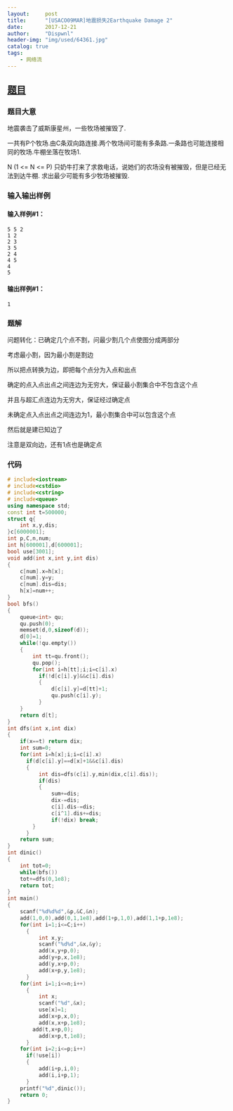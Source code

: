 ```yaml
---
layout:     post
title:      "[USACO09MAR]地震损失2Earthquake Damage 2"
date:       2017-12-21
author:     "Dispwnl"
header-img: "img/used/64361.jpg"
catalog: true
tags:
    - 网络流
---
```

## [题目](https://www.luogu.org/problemnew/show/P2944)
### 题目大意
地震袭击了威斯康星州，一些牧场被摧毁了.

一共有P个牧场.由C条双向路连接.两个牧场间可能有多条路.一条路也可能连接相同的牧场.牛棚坐落在牧场1.

N (1 <= N <= P) 只奶牛打来了求救电话，说她们的农场没有被摧毁，但是已经无法到达牛棚. 求出最少可能有多少牧场被摧毁.

### 输入输出样例
#### 输入样例#1：
```
5 5 2 
1 2 
2 3 
3 5 
2 4 
4 5 
4 
5 
```
#### 输出样例#1： 
```
1 
```
### 题解

问题转化：已确定几个点不割，问最少割几个点使图分成两部分

考虑最小割，因为最小割是割边

所以把点转换为边，即把每个点分为入点和出点

确定的点入点出点之间连边为无穷大，保证最小割集合中不包含这个点

并且与超汇点连边为无穷大，保证经过确定点

未确定点入点出点之间连边为$1$，最小割集合中可以包含这个点

然后就是建已知边了

注意是双向边，还有$1$点也是确定点

### 代码
```c++
# include<iostream>
# include<cstdio>
# include<cstring>
# include<queue>
using namespace std;
const int t=500000;
struct q{
    int x,y,dis;
}c[6000001];
int p,C,n,num;
int h[600001],d[600001];
bool use[3001];
void add(int x,int y,int dis)
{
    c[num].x=h[x];
    c[num].y=y;
    c[num].dis=dis;
    h[x]=num++;
}
bool bfs()
{
    queue<int> qu;
    qu.push(0);
    memset(d,0,sizeof(d));
    d[0]=1;
    while(!qu.empty())
    {
        int tt=qu.front();
        qu.pop();
        for(int i=h[tt];i;i=c[i].x)
          if(!d[c[i].y]&&c[i].dis)
          {
              d[c[i].y]=d[tt]+1;
              qu.push(c[i].y);
          }
    }
    return d[t];
}
int dfs(int x,int dix)
{
    if(x==t) return dix;
    int sum=0;
    for(int i=h[x];i;i=c[i].x)
      if(d[c[i].y]==d[x]+1&&c[i].dis)
      {
          int dis=dfs(c[i].y,min(dix,c[i].dis));
          if(dis)
          {
              sum+=dis;
              dix-=dis;
              c[i].dis-=dis;
              c[i^1].dis+=dis;
              if(!dix) break;
        }
      }
    return sum;
}
int dinic()
{
    int tot=0;
    while(bfs())
    tot+=dfs(0,1e8);
    return tot;
}
int main()
{
    scanf("%d%d%d",&p,&C,&n);
    add(1,0,0),add(0,1,1e8),add(1+p,1,0),add(1,1+p,1e8);
    for(int i=1;i<=C;i++)
      {
          int x,y;
          scanf("%d%d",&x,&y);
          add(x,y+p,0);
          add(y+p,x,1e8);
          add(y,x+p,0);
          add(x+p,y,1e8);
      }
    for(int i=1;i<=n;i++)
      {
          int x;
          scanf("%d",&x);
          use[x]=1; 
          add(x+p,x,0);
          add(x,x+p,1e8);
        add(t,x+p,0);
          add(x+p,t,1e8);
      }
    for(int i=2;i<=p;i++)
      if(!use[i])
      {
          add(i+p,i,0);
          add(i,i+p,1);
      }
    printf("%d",dinic());
    return 0;
}
```
